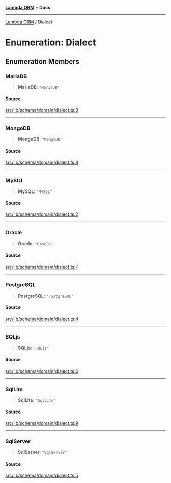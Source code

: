 [**Lambda ORM**](../README.md) • **Docs**

***

[Lambda ORM](../README.md) / Dialect

# Enumeration: Dialect

## Enumeration Members

### MariaDB

> **MariaDB**: `"MariaDB"`

#### Source

[src/lib/schema/domain/dialect.ts:3](https://github.com/lambda-orm/lambdaorm-base/blob/7ab89b6bcd2fea05971e688ab15feca3a500d972/src/lib/schema/domain/dialect.ts#L3)

***

### MongoDB

> **MongoDB**: `"MongoDB"`

#### Source

[src/lib/schema/domain/dialect.ts:8](https://github.com/lambda-orm/lambdaorm-base/blob/7ab89b6bcd2fea05971e688ab15feca3a500d972/src/lib/schema/domain/dialect.ts#L8)

***

### MySQL

> **MySQL**: `"MySQL"`

#### Source

[src/lib/schema/domain/dialect.ts:2](https://github.com/lambda-orm/lambdaorm-base/blob/7ab89b6bcd2fea05971e688ab15feca3a500d972/src/lib/schema/domain/dialect.ts#L2)

***

### Oracle

> **Oracle**: `"Oracle"`

#### Source

[src/lib/schema/domain/dialect.ts:7](https://github.com/lambda-orm/lambdaorm-base/blob/7ab89b6bcd2fea05971e688ab15feca3a500d972/src/lib/schema/domain/dialect.ts#L7)

***

### PostgreSQL

> **PostgreSQL**: `"PostgreSQL"`

#### Source

[src/lib/schema/domain/dialect.ts:4](https://github.com/lambda-orm/lambdaorm-base/blob/7ab89b6bcd2fea05971e688ab15feca3a500d972/src/lib/schema/domain/dialect.ts#L4)

***

### SQLjs

> **SQLjs**: `"SQLjs"`

#### Source

[src/lib/schema/domain/dialect.ts:6](https://github.com/lambda-orm/lambdaorm-base/blob/7ab89b6bcd2fea05971e688ab15feca3a500d972/src/lib/schema/domain/dialect.ts#L6)

***

### SqlLite

> **SqlLite**: `"SqlLite"`

#### Source

[src/lib/schema/domain/dialect.ts:9](https://github.com/lambda-orm/lambdaorm-base/blob/7ab89b6bcd2fea05971e688ab15feca3a500d972/src/lib/schema/domain/dialect.ts#L9)

***

### SqlServer

> **SqlServer**: `"SqlServer"`

#### Source

[src/lib/schema/domain/dialect.ts:5](https://github.com/lambda-orm/lambdaorm-base/blob/7ab89b6bcd2fea05971e688ab15feca3a500d972/src/lib/schema/domain/dialect.ts#L5)
